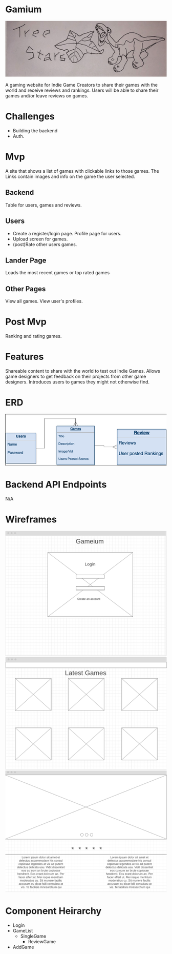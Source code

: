 
# Gamium
![](TreeStars.jpg)

A gaming website for Indie Game Creators to share their games with the world and receive reviews and rankings.
Users will be able to share their games and/or leave reviews on games.

# Challenges

- Building the backend 
- Auth. 

# Mvp
A site that shows a list of games with clickable links to those games. 
The Links contain images and info on the game the user selected.
## Backend

Table for users, games and reviews.

## Users

- Create a register/login page. Profile page for users.
- Upload screen for games.
- (post)Rate other users games.

## Lander Page

Loads the most recent games or top rated games

## Other Pages

View all games. View user's profiles.

# Post Mvp

Ranking and rating games.

# Features

Shareable content to share with the world to test out Indie Games.
Allows game designers to get feedback on their projects from other game designers.
Introduces users to games they might not otherwise find.

# ERD

![](ERD.png)

# Backend API Endpoints
N/A
# Wireframes
![](Wireframe2.png)
![](Wireframe3.png)
![](Wireframe.png)
# Component Heirarchy
- Login
- GameList
  - SingleGame
    - ReviewGame
- AddGame
